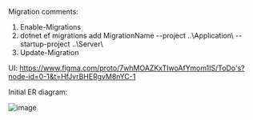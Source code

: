Migration comments:

1.  Enable-Migrations
2.  dotnet ef migrations add MigrationName --project ..\Application\ --startup-project ..\Server\
3.  Update-Migration



UI:
https://www.figma.com/proto/7whMOAZKxTIwoAfYmom1IS/ToDo's?node-id=0-1&t=HfJvrBHERgvM8nYC-1


Initial ER diagram:

![image](https://github.com/user-attachments/assets/ee0ee140-2bb8-434e-8eb6-903cb4a1d97f)

